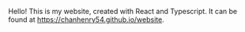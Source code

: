 Hello! This is my website, created with React and Typescript. It can be found at https://chanhenry54.github.io/website.